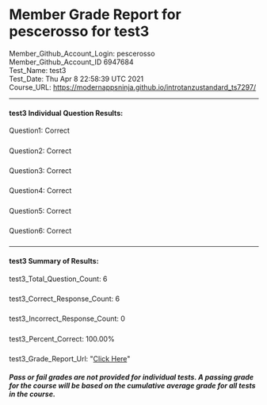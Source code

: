 # Member Grade Report for pescerosso for test3  
   
Member_Github_Account_Login: pescerosso  
Member_Github_Account_ID 6947684  
Test_Name: test3  
Test_Date: Thu Apr  8 22:58:39 UTC 2021  
Course_URL: https://modernappsninja.github.io/introtanzustandard_ts7297/  
   
---  
#### test3 Individual Question Results:  
Question1: Correct  
#####  
Question2: Correct  
#####  
Question3: Correct  
#####  
Question4: Correct  
#####  
Question5: Correct  
#####  
Question6: Correct  
#####  
---  
#### test3 Summary of Results:  
test3_Total_Question_Count: 6  
#####  
test3_Correct_Response_Count: 6  
#####  
test3_Incorrect_Response_Count: 0  
#####  
test3_Percent_Correct: 100.00%  
#####  
test3_Grade_Report_Url: "[Click Here](https://github.com/modernappsninjas/pescerosso/blob/main/static/userdata/courses/introtanzustandard_ts7297/grade_report.pr30.test3.md)"
##### Pass or fail grades are not provided for individual tests. A passing grade for the course will be based on the cumulative average grade for all tests in the course.  
